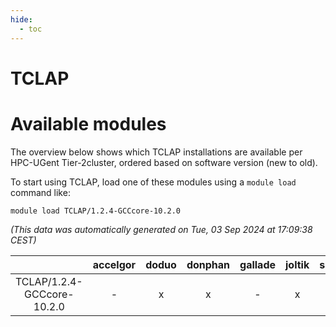 ```yaml
---
hide:
  - toc
---
```


TCLAP
=====

# Available modules


The overview below shows which TCLAP installations are available per HPC-UGent Tier-2cluster, ordered based on software version (new to old).

To start using TCLAP, load one of these modules using a `module load` command like:

```shell
module load TCLAP/1.2.4-GCCcore-10.2.0
```

*(This data was automatically generated on Tue, 03 Sep 2024 at 17:09:38 CEST)*  

| |accelgor|doduo|donphan|gallade|joltik|shinx|skitty|
| :---: | :---: | :---: | :---: | :---: | :---: | :---: | :---: |
|TCLAP/1.2.4-GCCcore-10.2.0|-|x|x|-|x|-|x|
